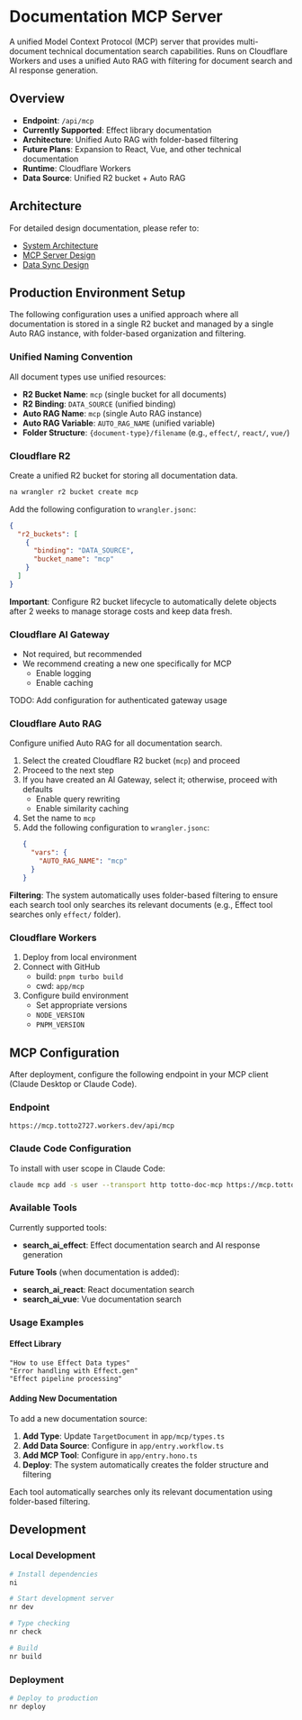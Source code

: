 # Documentation MCP Server

A unified Model Context Protocol (MCP) server that provides multi-document technical documentation search capabilities. Runs on Cloudflare Workers and uses a unified Auto RAG with filtering for document search and AI response generation.

## Overview

- **Endpoint**: `/api/mcp`
- **Currently Supported**: Effect library documentation
- **Architecture**: Unified Auto RAG with folder-based filtering
- **Future Plans**: Expansion to React, Vue, and other technical documentation
- **Runtime**: Cloudflare Workers
- **Data Source**: Unified R2 bucket + Auto RAG

## Architecture

For detailed design documentation, please refer to:

- [System Architecture](./docs/architecture.md)
- [MCP Server Design](./docs/mcp-server.md)
- [Data Sync Design](./docs/data-sync.md)

## Production Environment Setup

The following configuration uses a unified approach where all documentation is stored in a single R2 bucket and managed by a single Auto RAG instance, with folder-based organization and filtering.

### Unified Naming Convention

All document types use unified resources:

- **R2 Bucket Name**: `mcp` (single bucket for all documents)
- **R2 Binding**: `DATA_SOURCE` (unified binding)
- **Auto RAG Name**: `mcp` (single Auto RAG instance)
- **Auto RAG Variable**: `AUTO_RAG_NAME` (unified variable)
- **Folder Structure**: `{document-type}/filename` (e.g., `effect/`, `react/`, `vue/`)

### Cloudflare R2

Create a unified R2 bucket for storing all documentation data.

```bash
na wrangler r2 bucket create mcp
```

Add the following configuration to `wrangler.jsonc`:

```json
{
  "r2_buckets": [
    {
      "binding": "DATA_SOURCE",
      "bucket_name": "mcp"
    }
  ]
}
```

**Important**: Configure R2 bucket lifecycle to automatically delete objects after 2 weeks to manage storage costs and keep data fresh.

### Cloudflare AI Gateway

- Not required, but recommended
- We recommend creating a new one specifically for MCP
  - Enable logging
  - Enable caching

TODO: Add configuration for authenticated gateway usage

### Cloudflare Auto RAG

Configure unified Auto RAG for all documentation search.

1. Select the created Cloudflare R2 bucket (`mcp`) and proceed
2. Proceed to the next step
3. If you have created an AI Gateway, select it; otherwise, proceed with defaults
   - Enable query rewriting
   - Enable similarity caching
4. Set the name to `mcp`
5. Add the following configuration to `wrangler.jsonc`:
   ```json
   {
     "vars": {
       "AUTO_RAG_NAME": "mcp"
     }
   }
   ```

**Filtering**: The system automatically uses folder-based filtering to ensure each search tool only searches its relevant documents (e.g., Effect tool searches only `effect/` folder).

### Cloudflare Workers

1. Deploy from local environment
2. Connect with GitHub
   - build: `pnpm turbo build`
   - cwd: `app/mcp`
3. Configure build environment
   - Set appropriate versions
   - `NODE_VERSION`
   - `PNPM_VERSION`

## MCP Configuration

After deployment, configure the following endpoint in your MCP client (Claude Desktop or Claude Code).

### Endpoint

```
https://mcp.totto2727.workers.dev/api/mcp
```

### Claude Code Configuration

To install with user scope in Claude Code:

```bash
claude mcp add -s user --transport http totto-doc-mcp https://mcp.totto2727.workers.dev/api/mcp
```

### Available Tools

Currently supported tools:

- **search_ai_effect**: Effect documentation search and AI response generation

**Future Tools** (when documentation is added):

- **search_ai_react**: React documentation search
- **search_ai_vue**: Vue documentation search

### Usage Examples

#### Effect Library

```
"How to use Effect Data types"
"Error handling with Effect.gen"
"Effect pipeline processing"
```

#### Adding New Documentation

To add a new documentation source:

1. **Add Type**: Update `TargetDocument` in `app/mcp/types.ts`
2. **Add Data Source**: Configure in `app/entry.workflow.ts`
3. **Add MCP Tool**: Configure in `app/entry.hono.ts`
4. **Deploy**: The system automatically creates the folder structure and filtering

Each tool automatically searches only its relevant documentation using folder-based filtering.

## Development

### Local Development

```bash
# Install dependencies
ni

# Start development server
nr dev

# Type checking
nr check

# Build
nr build
```

### Deployment

```bash
# Deploy to production
nr deploy
```
